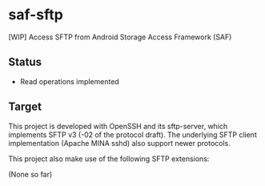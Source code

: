 # saf-sftp

[WIP] Access SFTP from Android Storage Access Framework (SAF)

## Status

* Read operations implemented

## Target

This project is developed with OpenSSH and its sftp-server, which implements SFTP v3 (-02 of the protocol draft). The underlying SFTP client implementation (Apache MINA sshd) also support newer protocols.

This project also make use of the following SFTP extensions:

(None so far)
